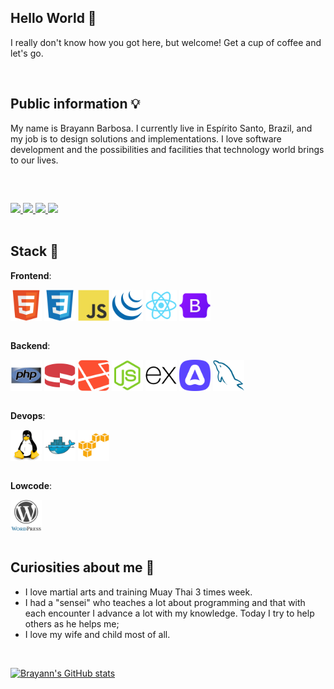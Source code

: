 ## Hello World 👋

I really don't know how you got here, but welcome! Get a cup of coffee and let's go.

<br/>

## Public information 💡

My name is Brayann Barbosa. I currently live in Espírito Santo, Brazil, and my job is to design solutions and implementations. I love software development and the possibilities and facilities that technology world brings to our lives.

<br/>

##
<div>
    <a target='_blank' href="https://twitter.com/brayann_barbosa">
        <img src="https://img.shields.io/badge/Twitter-1DA1F2?style=for-the-badge&logo=twitter&logoColor=white">
    </a>
    <a target='_blank' href="https://www.instagram.com/brayann.barbosa/">
        <img src="https://img.shields.io/badge/Instagram-E4405F?style=for-the-badge&logo=instagram&logoColor=white">
    </a>
    <a target='_blank' href="https://www.linkedin.com/in/brayann-w-f-barbosa-017198126/">
        <img src="https://img.shields.io/badge/LinkedIn-0077B5?style=for-the-badge&logo=linkedin&logoColor=white">
    </a>
    <a href = "mailto:brayann.wheberth@gmail.com">
        <img src="https://img.shields.io/badge/Gmail-D14836?style=for-the-badge&logo=gmail&logoColor=white" target="_blank">
    </a>
</div>

<br/>

## Stack 📖
**Frontend**: 
<div>
    <img align="center" alt="html5" height="50" width="50" src="https://raw.githubusercontent.com/devicons/devicon/master/icons/html5/html5-original.svg"> 
    <img align="center" alt="CSS3" height="50" width="50" src="https://raw.githubusercontent.com/devicons/devicon/master/icons/css3/css3-original.svg">
    <img align="center" alt="JavaScript" height="50" width="50" src="https://raw.githubusercontent.com/devicons/devicon/master/icons/javascript/javascript-original.svg">
    <img align="center" alt="jQuery" height="50" width="50" src="https://raw.githubusercontent.com/devicons/devicon/master/icons/jquery/jquery-original.svg">
    <img align="center" alt="React" height="50" width="50" src="https://raw.githubusercontent.com/devicons/devicon/master/icons/react/react-original.svg">
    <img align="center" alt="Bootstrap" height="50" width="50" src="https://raw.githubusercontent.com/devicons/devicon/master/icons/bootstrap/bootstrap-original.svg">
</div>
<br/>

**Backend**:
<div>
    <img align="center" alt="PHP" height="50" width="50" src="https://raw.githubusercontent.com/devicons/devicon/master/icons/php/php-original.svg"> 
    <img align="center" alt="CakePHP" height="50" width="50" src="https://raw.githubusercontent.com/devicons/devicon/master/icons/cakephp/cakephp-original.svg">
    <img align="center" alt="Laravel" height="50" width="50" src="https://raw.githubusercontent.com/devicons/devicon/master/icons/laravel/laravel-plain.svg">
    <img align="center" alt="NodeJS" height="50" width="50" src="https://raw.githubusercontent.com/devicons/devicon/master/icons/nodejs/nodejs-original.svg">
    <img align="center" alt="Express" height="50" width="50" src="https://raw.githubusercontent.com/devicons/devicon/master/icons/express/express-original.svg">
    <img align="center" alt="AdonisJS" height="50" width="50" src="https://raw.githubusercontent.com/devicons/devicon/master/icons/adonisjs/adonisjs-original.svg">
    <img align="center" alt="MySQL" height="50" width="50" src="https://raw.githubusercontent.com/devicons/devicon/master/icons/mysql/mysql-original.svg">
</div>
<br/>

**Devops**: 
<div>
    <img align="center" alt="Linux" height="50" width="50" src="https://raw.githubusercontent.com/devicons/devicon/master/icons/linux/linux-original.svg">
    <img align="center" alt="Docker" height="50" width="50" src="https://raw.githubusercontent.com/devicons/devicon/master/icons/docker/docker-original.svg">
    <img align="center" alt="AWS" height="50" width="50" src="https://raw.githubusercontent.com/devicons/devicon/master/icons/amazonwebservices/amazonwebservices-original.svg">
</div>
<br/>

**Lowcode**: 
<div>
    <img align="center" alt="WordPress" height="50" width="50" src="https://raw.githubusercontent.com/devicons/devicon/master/icons/wordpress/wordpress-original.svg">
<div>

<br/>

## Curiosities about me 🤩

* I love martial arts and training Muay Thai 3 times week.
* I had a "sensei" who teaches a lot about programming and that with each encounter I advance a lot with my knowledge. Today I try to help others as he helps me;
* I love my wife and child most of all.

<br/>

[![Brayann's GitHub stats](https://github-readme-stats.vercel.app/api?username=Bbarbosa7)](https://github.com/anuraghazra/github-readme-stats)
